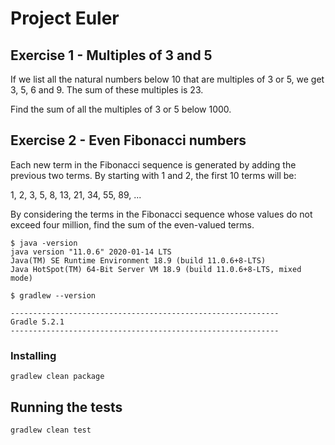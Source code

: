 
# Project Euler  

## Exercise 1 - Multiples of 3 and 5

If we list all the natural numbers below 10 that are multiples of 3 or 5, we get 3, 5, 6 and 9. The sum of these multiples is 23.

Find the sum of all the multiples of 3 or 5 below 1000.

## Exercise 2 - Even Fibonacci numbers

Each new term in the Fibonacci sequence is generated by adding the previous two terms. By starting with 1 and 2, the first 10 terms will be:
                
1, 2, 3, 5, 8, 13, 21, 34, 55, 89, ...
                
By considering the terms in the Fibonacci sequence whose values do not exceed four million, find the sum of the even-valued terms.

```
$ java -version
java version "11.0.6" 2020-01-14 LTS
Java(TM) SE Runtime Environment 18.9 (build 11.0.6+8-LTS)
Java HotSpot(TM) 64-Bit Server VM 18.9 (build 11.0.6+8-LTS, mixed mode)
```

```
$ gradlew --version

------------------------------------------------------------
Gradle 5.2.1
------------------------------------------------------------

```

### Installing

```
gradlew clean package
```


## Running the tests

```
gradlew clean test
```


